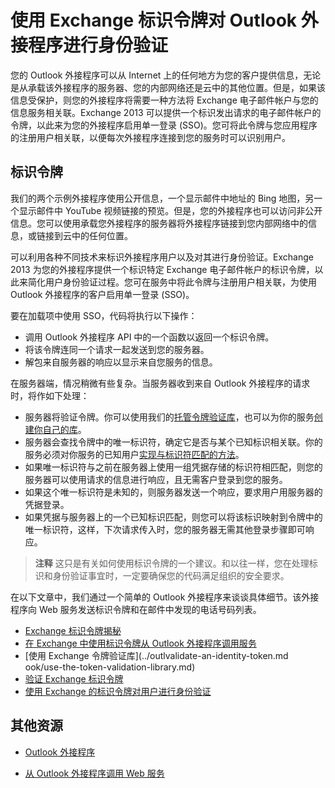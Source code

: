 
# <a name="authenticate-an-outlook-add-in-by-using-exchange-identity-tokens"></a>使用 Exchange 标识令牌对 Outlook 外接程序进行身份验证

您的 Outlook 外接程序可以从 Internet 上的任何地方为您的客户提供信息，无论是从承载该外接程序的服务器、您的内部网络还是云中的其他位置。但是，如果该信息受保护，则您的外接程序将需要一种方法将 Exchange 电子邮件帐户与您的信息服务相关联。Exchange 2013 可以提供一个标识发出请求的电子邮件帐户的令牌，以此来为您的外接程序启用单一登录 (SSO)。您可将此令牌与您应用程序的注册用户相关联，以便每次外接程序连接到您的服务时可以识别用户。

## <a name="identity-tokens"></a>标识令牌


我们的两个示例外接程序使用公开信息，一个显示邮件中地址的 Bing 地图，另一个显示邮件中 YouTube 视频链接的预览。但是，您的外接程序也可以访问非公开信息。您可以使用承载您外接程序的服务器将外接程序链接到您内部网络中的信息，或链接到云中的任何位置。

可以利用各种不同技术来标识外接程序用户以及对其进行身份验证。Exchange 2013 为您的外接程序提供一个标识特定 Exchange 电子邮件帐户的标识令牌，以此来简化用户身份验证过程。您可在服务中将此令牌与注册用户相关联，为使用 Outlook 外接程序的客户启用单一登录 (SSO)。 

要在加载项中使用 SSO，代码将执行以下操作：


* 调用 Outlook 外接程序 API 中的一个函数以返回一个标识令牌。
* 将该令牌连同一个请求一起发送到您的服务器。
* 解包来自服务器的响应以显示来自您服务的信息。
    
在服务器端，情况稍微有些复杂。当服务器收到来自 Outlook 外接程序的请求时，将作如下处理：

* 服务器将验证令牌。你可以使用我们的[托管令牌验证库](../../docs/outlook/use-the-token-validation-library.md)，也可以为你的服务[创建你自己的库](../../docs/outlook/validate-an-identity-token.md)。
* 服务器会查找令牌中的唯一标识符，确定它是否与某个已知标识相关联。你的服务必须对你服务的已知用户[实现与标识符匹配的方法](../../docs/outlook/authenticate-a-user-with-an-identity-token.md)。
* 如果唯一标识符与之前在服务器上使用一组凭据存储的标识符相匹配，则您的服务器可以使用请求的信息进行响应，且无需客户登录到您的服务。
* 如果这个唯一标识符是未知的，则服务器发送一个响应，要求用户用服务器的凭据登录。
* 如果凭据与服务器上的一个已知标识匹配，则您可以将该标识映射到令牌中的唯一标识符，这样，下次请求传入时，您的服务器无需其他登录步骤即可响应。

 >**注释**  这只是有关如何使用标识令牌的一个建议。和以往一样，您在处理标识和身份验证事宜时，一定要确保您的代码满足组织的安全要求。

在以下文章中，我们通过一个简单的 Outlook 外接程序来谈谈具体细节。该外接程序向 Web 服务发送标识令牌和在邮件中发现的电话号码列表。 

- [Exchange 标识令牌揭秘](../outlook/inside-the-identity-token.md)
- [在 Exchange 中使用标识令牌从 Outlook 外接程序调用服务](../outlook/call-a-service-by-using-an-identity-token.md)
- [使用 Exchange 令牌验证库](../outlvalidate-an-identity-token.md ook/use-the-token-validation-library.md)
- [验证 Exchange 标识令牌](../outlook/validate-an-identity-token.md )
- [使用 Exchange 的标识令牌对用户进行身份验证](../outlook/validate-an-identity-token.md)


## <a name="additional-resources"></a>其他资源



- [Outlook 外接程序](../outlook/outlook-add-ins.md)
    
- [从 Outlook 外接程序调用 Web 服务](../outlook/web-services.md)
    



